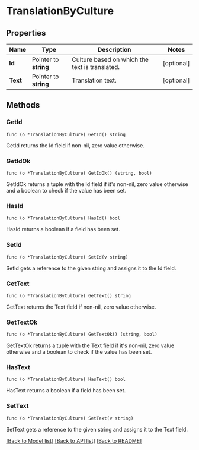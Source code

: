 # TranslationByCulture

## Properties

Name | Type | Description | Notes
------------ | ------------- | ------------- | -------------
**Id** | Pointer to **string** | Culture based on which the text is translated. | [optional] 
**Text** | Pointer to **string** | Translation text. | [optional] 

## Methods

### GetId

`func (o *TranslationByCulture) GetId() string`

GetId returns the Id field if non-nil, zero value otherwise.

### GetIdOk

`func (o *TranslationByCulture) GetIdOk() (string, bool)`

GetIdOk returns a tuple with the Id field if it's non-nil, zero value otherwise
and a boolean to check if the value has been set.

### HasId

`func (o *TranslationByCulture) HasId() bool`

HasId returns a boolean if a field has been set.

### SetId

`func (o *TranslationByCulture) SetId(v string)`

SetId gets a reference to the given string and assigns it to the Id field.

### GetText

`func (o *TranslationByCulture) GetText() string`

GetText returns the Text field if non-nil, zero value otherwise.

### GetTextOk

`func (o *TranslationByCulture) GetTextOk() (string, bool)`

GetTextOk returns a tuple with the Text field if it's non-nil, zero value otherwise
and a boolean to check if the value has been set.

### HasText

`func (o *TranslationByCulture) HasText() bool`

HasText returns a boolean if a field has been set.

### SetText

`func (o *TranslationByCulture) SetText(v string)`

SetText gets a reference to the given string and assigns it to the Text field.


[[Back to Model list]](../README.md#documentation-for-models) [[Back to API list]](../README.md#documentation-for-api-endpoints) [[Back to README]](../README.md)


